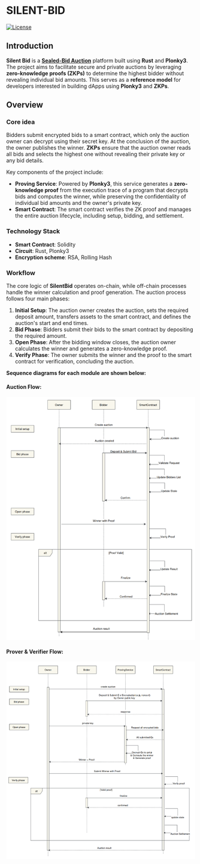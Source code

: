 # SILENT-BID

[![License](https://img.shields.io/github/license/sota-zk-labs/orn)](./LICENSE)

[//]: # ([![Continuous Integration]&#40;https://github.com/sota-zk/orn/actions/workflows/ci.yaml/badge.svg&#41;]&#40;https://github.com/sota-zk/orn/actions/workflows/ci.yaml/badge.svg&#41;)

## Introduction

**Silent Bid** is a [**Sealed-Bid Auction**](https://www.investopedia.com/terms/s/sealed-bid-auction.asp) platform built
using **Rust** and **Plonky3**. The project aims to facilitate secure and private auctions by leveraging
**zero-knowledge proofs (ZKPs)** to determine the highest bidder without revealing individual bid amounts. This serves 
as a **reference model** for developers interested in building dApps using **Plonky3** and **ZKPs**.

## Overview

### Core idea

Bidders submit encrypted bids to a smart contract, which only the auction owner can decrypt using their secret key. At
the conclusion
of the auction, the owner publishes the winner. **ZKPs** ensure that the auction owner reads all bids and selects the
highest one
without revealing their private key or any bid details.

Key components of the project include:

- **Proving Service**: Powered by **Plonky3**, this service generates a **zero-knowledge proof** from the execution trace of
  a program that decrypts bids and computes the winner, while preserving the confidentiality of individual bid amounts
  and the owner's private key.
- **Smart Contract**: The smart contract verifies the ZK proof and manages the entire auction lifecycle, including
  setup, bidding, and settlement.

### Technology Stack

- **Smart Contract**: Solidity
- **Circuit**: Rust, Plonky3
- **Encryption scheme**: RSA, Rolling Hash

### Workflow

The core logic of **SilentBid** operates on-chain, while off-chain processes handle the winner calculation and proof
generation. The auction process follows four main phases:

1. **Initial Setup**: The auction owner creates the auction, sets the required deposit amount, transfers assets to the
   smart contract,
   and defines the auction's start and end times.
2. **Bid Phase**: Bidders submit their bids to the smart contract by depositing the required amount.
3. **Open Phase**: After the bidding window closes, the auction owner calculates the winner and generates a
   zero-knowledge proof.
4. **Verify Phase**: The owner submits the winner and the proof to the smart contract for verification, concluding the
   auction.

**Sequence diagrams for each module are shown below:**

#### Auction Flow:

![auction_flow](diagram/auction_flow.png)

#### Prover & Verifier Flow:

![prover_verifier_flow](diagram/prover_verifier_flow.png)
